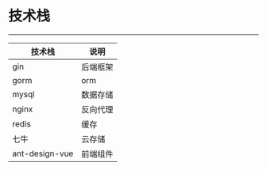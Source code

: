 # 技术栈
---

| 技术栈 | 说明 |
| --- | --- |
| gin | 后端框架 |
| gorm | orm |
|mysql|数据存储|
|nginx|反向代理|
|redis|缓存|
|七牛|云存储|
|ant-design-vue|前端组件|
